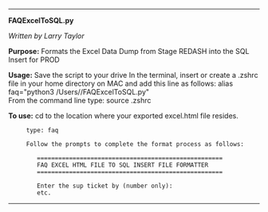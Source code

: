 -----------------------------------------------------------------------------------------------------------------
**FAQExcelToSQL.py**

_Written by Larry Taylor_

 **Purpose:** Formats the Excel Data Dump from Stage REDASH into the SQL Insert for PROD

 **Usage:**  Save the script to your drive
         In the terminal, insert or create a .zshrc file in your home directory on MAC and add this line as follows:
         alias faq="python3 /Users/<path>/FAQExcelToSQL.py"  
         From the command line type:  source .zshrc
         
**To use:** cd to the location where your exported excel.html file resides.
      
         type: faq
       
         Follow the prompts to complete the format process as follows:
```
        ====================================================
        FAQ EXCEL HTML FILE TO SQL INSERT FILE FORMATTER
        ====================================================

        Enter the sup ticket by (number only): 
        etc. 
```
-----------------------------------------------------------------------------------------------------
